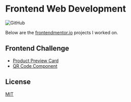 # Frontend Web Development 
![GitHub](https://img.shields.io/github/license/kore4lyf/frontend_mentor?style=flat)

Below are the [frontendmentor.io](http://www.frontendmentor.io) projects I worked on.


## Frontend Challenge
- [Product Preview Card](./product-preview-card)
- [QR Code Component](./qr-code-component)

## License 
[MIT](./LICENSE)